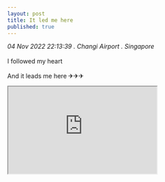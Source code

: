 ```yaml
---
layout: post
title: It led me here
published: true
---
```

_04 Nov 2022 22:13:39 . Changi Airport . Singapore_
<br>
<br>
I followed my heart
<br>
<br>
And it leads me here ✈✈✈
<br>
<!--more-->
<iframe src="https://drive.google.com/file/d/19tgStN_lbZIcYIzeXW_rWl2NpoUw6L2b/preview" width="340" height="200" allow="autoplay"></iframe>
